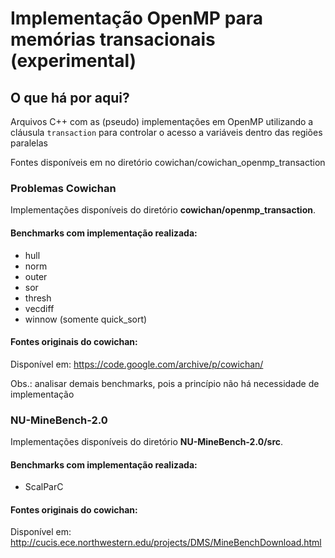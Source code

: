# Implementação OpenMP para memórias transacionais (experimental)

## O que há por aqui?
Arquivos C++ com as (pseudo) implementações em OpenMP utilizando a cláusula `transaction` para controlar o acesso a variáveis dentro das regiões paralelas

Fontes disponíveis em no diretório cowichan/cowichan_openmp_transaction

### Problemas Cowichan
Implementações disponíveis do diretório **cowichan/openmp_transaction**.

#### Benchmarks com implementação realizada:
- hull
- norm
- outer
- sor
- thresh
- vecdiff
- winnow (somente quick_sort)

#### Fontes originais do cowichan:
Disponível em: https://code.google.com/archive/p/cowichan/

Obs.: analisar demais benchmarks, pois a princípio não há necessidade de implementação

### NU-MineBench-2.0
Implementações disponíveis do diretório **NU-MineBench-2.0/src**.

#### Benchmarks com implementação realizada:
- ScalParC

#### Fontes originais do cowichan:
Disponível em: http://cucis.ece.northwestern.edu/projects/DMS/MineBenchDownload.html
